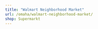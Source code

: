 ```yaml
---
title: "Walmart Neighborhood Market"
url: /omaha/walmart-neighborhood-market/
shop: Supermarkt
---
```

